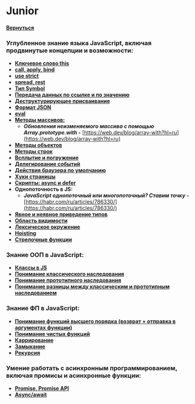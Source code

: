 # Junior

#### [Вернуться](../JS_TS.md)

### Углубленное знание языка JavaScript, включая продвинутые концепции и возможности:

- [**Ключевое слово this**](https://habr.com/ru/company/ruvds/blog/419371/)
- [**call, apply, bind**](https://learn.javascript.ru/call-apply-decorators)
- [**use strict**](https://developer.mozilla.org/ru/docs/Web/JavaScript/Reference/Strict_mode/Transitioning_to_strict_mode)
- [**spread, rest**](http://jsraccoon.ru/es6-spread-rest)
- [**Тип Symbol**](https://habr.com/ru/company/ruvds/blog/444340/)
- [**Передача данных по ссылке и по значению**](https://studyjavascript.blogspot.com/2019/02/blog-post.html)
- [**Деструктурирующее присваивание**](https://learn.javascript.ru/destructuring-assignment)
- [**Формат JSON**](https://learn.javascript.ru/json)
- [**eval**](https://learn.javascript.ru/eval)
- [**Методы массивов:**](https://developer.mozilla.org/ru/docs/Web/JavaScript/Reference/Global_Objects/Array)
  - **_Обновления неизменяемого массива с помощью Array.prototype.with -_** [https://web.dev/blog/array-with?hl=ru](https://web.dev/blog/array-with?hl=ru)
- [**Методы объектов**](https://developer.mozilla.org/ru/docs/Web/JavaScript/Reference/Global_Objects/Object)
- [**Методы строк**](https://developer.mozilla.org/ru/docs/Web/JavaScript/Reference/Global_Objects/String)
- [**Всплытие и погружение**](https://learn.javascript.ru/bubbling-and-capturing)
- [**Делегирование событий**](https://learn.javascript.ru/event-delegation)
- [**Действия браузера по умолчанию**](https://learn.javascript.ru/default-browser-action)
- [**Хуки страницы**](https://learn.javascript.ru/onload-ondomcontentloaded)
- [**Скрипты: async и defer**](https://learn.javascript.ru/script-async-defer)
- **Однопоточность в JS:**
  - **_JavaScript однопоточный или многопоточный? Ставим точку -_** [https://habr.com/ru/articles/786330/](https://habr.com/ru/articles/786330/)
- [**Явное и неявное приведение типов**](https://habr.com/ru/companies/ruvds/articles/347866/)
- [**Область видимости**](https://habr.com/ru/articles/517338/)
- [**Лексическое окружение**](https://www.notion.so/Host-Realm-Environment-1e46c4a5a8dc43eeb7f60518c4092212?pvs=21)
- [**Hoisting**](https://www.notion.so/hoisting-42a965b55a5f40f4adec7a398f2b02f7?pvs=21)
- [**Стрелочные функции**](https://developer.mozilla.org/ru/docs/Web/JavaScript/Reference/Functions/Arrow_functions)

### Знание ООП в JavaScript:

- [**Классы в JS**](https://learn.javascript.ru/classes)
- [**Понимание классического наследования**](<https://ru.wikipedia.org/wiki/%D0%9D%D0%B0%D1%81%D0%BB%D0%B5%D0%B4%D0%BE%D0%B2%D0%B0%D0%BD%D0%B8%D0%B5_(%D0%BF%D1%80%D0%BE%D0%B3%D1%80%D0%B0%D0%BC%D0%BC%D0%B8%D1%80%D0%BE%D0%B2%D0%B0%D0%BD%D0%B8%D0%B5)>)
- [**Понимание прототипного наследования**](https://developer.mozilla.org/ru/docs/Web/JavaScript/Inheritance_and_the_prototype_chain)
- [**Понимание разницы между классическим и прототипным наследованием**](https://webdevblog.ru/chem-prototipnoe-nasledovanie-otlichaetsya-ot-klassicheskogo/?ysclid=lsbxkm50er465848146)

### Знание ФП в JavaScript:

- [**Понимание функций высшего порядка (возврат + отправка в аргументах функции)**](https://habr.com/ru/companies/ruvds/articles/428570/)
- [**Понимание чистых функций**](https://ru.wikipedia.org/wiki/%D0%A7%D0%B8%D1%81%D1%82%D0%BE%D1%82%D0%B0_%D1%84%D1%83%D0%BD%D0%BA%D1%86%D0%B8%D0%B8)
- [**Каррирование**](https://learn.javascript.ru/currying-partials)
- [**Замыкание**](https://learn.javascript.ru/closure)
- [**Рекурсия**](https://learn.javascript.ru/recursion)

### Умение работать с асинхронным программированием, включая промисы и асинхронные функции:

- [**Promise, Promise API**](https://learn.javascript.ru/async)
- [**Async/await**](https://developer.mozilla.org/ru/docs/Learn/JavaScript/Asynchronous/Promises)

